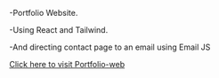 -Portfolio Website.

-Using React and Tailwind.

-And directing contact page to an email using Email JS

<a href="https://salar-khan.github.io/Portfolio-Web" target="_blank">Click here to visit Portfolio-web</a>
